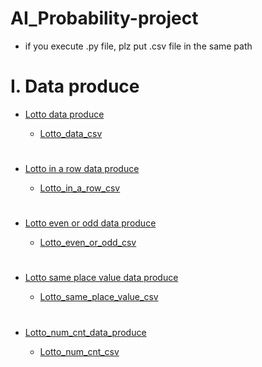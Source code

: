 # AI_Probability-project

- if you execute .py file, plz put .csv file in the same path

#

# I. Data produce
  
  - [Lotto data produce](https://github.com/ROKORORI/AI_Probability-project/blob/master/py%20file/lotto_data_make.py)
      
      - [Lotto_data_csv](https://github.com/ROKORORI/AI_Probability-project/blob/master/csv%20file/lotto%20~%201092.csv)
      #
  - [Lotto in a row data produce](https://github.com/ROKORORI/AI_Probability-project/blob/master/py%20file/lotto_in_a_row.py)
         
      - [Lotto_in_a_row_csv](https://github.com/ROKORORI/AI_Probability-project/blob/master/csv%20file/lotto_in_a_row.csv)
      #
  - [Lotto even or odd data produce](https://github.com/ROKORORI/AI_Probability-project/blob/master/py%20file/lotto_even_or_odd.py)
  
      - [Lotto_even_or_odd_csv](https://github.com/ROKORORI/AI_Probability-project/blob/master/csv%20file/lotto_even_or_odd.csv)
      #
  - [Lotto same place value data produce](https://github.com/ROKORORI/AI_Probability-project/blob/master/py%20file/lotto_same_place_value.py)

      - [Lotto_same_place_value_csv](https://github.com/ROKORORI/AI_Probability-project/blob/master/csv%20file/lotto_same_place_value.csv)
      #
  - [Lotto_num_cnt_data_produce](https://github.com/ROKORORI/AI_Probability-project/blob/master/py%20file/lotto_num_cnt.py)

      - [Lotto_num_cnt_csv](https://github.com/ROKORORI/AI_Probability-project/blob/master/csv%20file/lotto_num_cnt.csv)
      #
#
